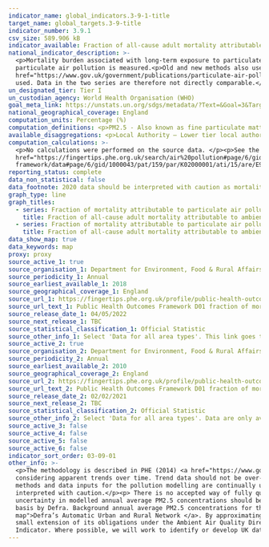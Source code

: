 ```yaml
---
indicator_name: global_indicators.3-9-1-title
target_name: global_targets.3-9-title
indicator_number: 3.9.1
csv_size: 589.906 kB
indicator_available: Fraction of all-cause adult mortality attributable to ambient particulate air pollution (measured as fine particulate matter, PM2.5)
national_indicator_description: >-
  <p>Mortality burden associated with long-term exposure to particulate air pollution at current levels, expressed as the percentage of annual deaths from all causes in those aged 30+.</p><p>In the old method only anthropogenic particulate air pollution is measured. In the new method total
  particulate air pollution is measured.<p>Old and new methods also use different concentration-response function (CRF) coefficients, which represents the relationship between a pollutant and an adverse effect on health. For the <a
  href="https://www.gov.uk/government/publications/particulate-air-pollution-effects-on-mortality">old method </a>a CRF of 1.06 was used. For the <a href="https://www.gov.uk/government/publications/particulate-air-pollution-quantifying-effects-on-mortality">new method</a> a CRF of 1.08 was
  used. Data in the two series are therefore not directly comparable.</p>
un_designated_tier: Tier I
un_custodian_agency: World Health Organisation (WHO)
goal_meta_link: https://unstats.un.org/sdgs/metadata/?Text=&Goal=3&Target=3.9
national_geographical_coverage: England
computation_units: Percentage (%)
computation_definitions: <p>PM2.5 - Also known as fine particulate matter. PM2.5 is the mass (in micrograms) per cubic metre of air of individual particles with an aerodynamic diameter generally less than 2.5 micrometers.</p>
available_disaggregations: <p>Local Authority – Lower tier local authority. Consists of Unitary Authorities and Districts. (pre Apr 2019)</p>
computation_calculations: >-
  <p>No calculations were performed on the source data. </p><p>See the Indicator Definitions and Supporting Information for the <a
  href="https://fingertips.phe.org.uk/search/air%20pollution#page/6/gid/1/pat/6/par/E12000001/ati/102/are/E06000047/iid/30101/age/230/sex/4/cat/-1/ctp/-1/yrr/1/cid/4/tbm/1"> old method</a> and the <a href="https://fingertips.phe.org.uk/profile/public-health-outcomes-
  framework/data#page/6/gid/1000043/pat/159/par/K02000001/ati/15/are/E92000001/iid/93861/age/230/sex/4/cat/-1/ctp/-1/yrr/1/cid/4/tbm/1"> new method</a> for more information.</p>
reporting_status: complete
data_non_statistical: false
data_footnote: 2020 data should be interpreted with caution as mortality data include the effects of the COVID-19 pandemic. Please note the y axis does not go to 100% for ease of visualisation. 
graph_type: line
graph_titles:
  - series: Fraction of mortality attributable to particulate air pollution (old method)
    title: Fraction of all-cause adult mortality attributable to ambient anthropogenic particulate air pollution (measured as fine particulate matter, PM2.5)
  - series: Fraction of mortality attributable to particulate air pollution (new method)
    title: Fraction of all-cause adult mortality attributable to ambient particulate air pollution (measured as fine particulate matter, PM2.5) 
data_show_map: true
data_keywords: map
proxy: proxy
source_active_1: true
source_organisation_1: Department for Environment, Food & Rural Affairs (DEFRA) & Air Quality and Public Health - UK Health Security Agency
source_periodicity_1: Annual
source_earliest_available_1: 2018
source_geographical_coverage_1: England
source_url_1: https://fingertips.phe.org.uk/profile/public-health-outcomes-framework/data#page/9/gid/1000043/pat/159/par/K02000001/ati/15/are/E92000001/iid/93861/age/230/sex/4/cat/-1/ctp/-1/yrr/1/cid/4/tbm/1
source_url_text_1: Public Health Outcomes Framework D01 fraction of mortality attributed to particulate air pottution (new method)
source_release_date_1: 04/05/2022
source_next_release_1: TBC
source_statistical_classification_1: Official Statistic
source_other_info_1: Select 'Data for all area types'. This link goes to the data for the new method. For the old method click on 'Indicator' and select D.01 fraction of mortality attributed to particulate air pollution (old method).
source_active_2: true
source_organisation_2: Department for Environment, Food & Rural Affairs (DEFRA) & Air Quality and Public Health - UK Health Security Agency
source_periodicity_2: Annual
source_earliest_available_2: 2010
source_geographical_coverage_2: England
source_url_2: https://fingertips.phe.org.uk/profile/public-health-outcomes-framework/data#page/9/gid/1000043/pat/159/par/K02000001/ati/15/are/E92000001/iid/30101/age/230/sex/4/cat/-1/ctp/-1/yrr/1/cid/4/tbm/1
source_url_text_2: Public Health Outcomes Framework D01 fraction of mortality attributed to particulate air pottution (old method)
source_release_date_2: 02/02/2021
source_next_release_2: TBC
source_statistical_classification_2: Official Statistic
source_other_info_2: Select 'Data for all area types'. Data are only available up to 2019
source_active_3: false
source_active_4: false
source_active_5: false
source_active_6: false
indicator_sort_order: 03-09-01
other_info: >-
  <p>The methodology is described in PHE (2014) <a href="https://www.gov.uk/government/publications/estimating-local-mortality-burdens-associated-with-particulate-air-pollution">Estimating local mortality burdens associated with particulate air pollution</a>.</p><p>Caution is needed when
  considering apparent trends over time. Trend data should not be over-interpreted for a number of reasons - Concentrations of PM2.5 vary from year to year due to the weather. This variation due to weather is generally greater than the year-to-year variation from changes in emissions; The
  methods and data inputs for the pollution modelling are continually updated and improved.</p><p>2020 data includes the period from March 2020 onwards, so the mortality data used in its calculation will reflect effects of the COVID-19 pandemic. Values for 2020 should therefore be
  interpreted with caution.</p><p> There is no accepted way of fully quantifying the uncertainty associated with modelled concentrations of PM2.5. The modelling used in calculating the indicator meets the requirements of the EU's Directive 2008/50/EC on Ambient Air Quality that the
  uncertainty in modelled annual average PM2.5 concentrations should be no more than 50% in the region of the Limit Value (25 micrograms per cubic metre).</p><p><a href="http://uk-air.defra.gov.uk/data/pcm-data"> Modelled background PM2.5 data</a> are published on a 1km x 1km grid square
  basis by Defra. Background annual average PM2.5 concentrations for the year of interest are modelled on a 1km x 1km grid using an air dispersion model, and calibrated using measured concentrations taken from background sites in <a href="https://uk-air.defra.gov.uk/interactive-
  map">Defra’s Automatic Urban and Rural Network </a>. By approximating LA boundaries to the 1km by 1km grid, and using census population data, population weighted background PM2.5 concentrations for each lower tier LA are calculated. This work is completed under contract to Defra, as a
  small extension of its obligations under the Ambient Air Quality Directive (2008/50/EC). Concentrations of total PM2.5 are used for estimating the mortality burden attributable to particulate air pollution (COMEAP, 2022).</p> This indicator is being used as an approximation of the UN SDG
  Indicator. Where possible, we will work to identify or develop UK data to meet the global indicator specification. This indicator has been identified in collaboration with topic experts.
---
```

